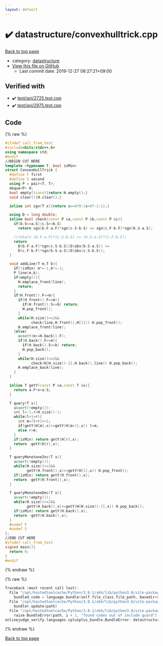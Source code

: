 ```yaml
---
layout: default
---
```


<!-- mathjax config similar to math.stackexchange -->
<script type="text/javascript" async
  src="https://cdnjs.cloudflare.com/ajax/libs/mathjax/2.7.5/MathJax.js?config=TeX-MML-AM_CHTML">
</script>
<script type="text/x-mathjax-config">
  MathJax.Hub.Config({
    TeX: { equationNumbers: { autoNumber: "AMS" }},
    tex2jax: {
      inlineMath: [ ['$','$'] ],
      processEscapes: true
    },
    "HTML-CSS": { matchFontHeight: false },
    displayAlign: "left",
    displayIndent: "2em"
  });
</script>

<script type="text/javascript" src="https://cdnjs.cloudflare.com/ajax/libs/jquery/3.4.1/jquery.min.js"></script>
<script src="https://cdn.jsdelivr.net/npm/jquery-balloon-js@1.1.2/jquery.balloon.min.js" integrity="sha256-ZEYs9VrgAeNuPvs15E39OsyOJaIkXEEt10fzxJ20+2I=" crossorigin="anonymous"></script>
<script type="text/javascript" src="../../assets/js/copy-button.js"></script>
<link rel="stylesheet" href="../../assets/css/copy-button.css" />


# :heavy_check_mark: datastructure/convexhulltrick.cpp

<a href="../../index.html">Back to top page</a>

* category: <a href="../../index.html#8dc87745f885a4cc532acd7b15b8b5fe">datastructure</a>
* <a href="{{ site.github.repository_url }}/blob/master/datastructure/convexhulltrick.cpp">View this file on GitHub</a>
    - Last commit date: 2019-12-27 08:27:21+09:00




## Verified with

* :heavy_check_mark: <a href="../../verify/test/aoj/2725.test.cpp.html">test/aoj/2725.test.cpp</a>
* :heavy_check_mark: <a href="../../verify/test/aoj/2975.test.cpp.html">test/aoj/2975.test.cpp</a>


## Code

<a id="unbundled"></a>
{% raw %}
```cpp
#ifndef call_from_test
#include<bits/stdc++.h>
using namespace std;
#endif
//BEGIN CUT HERE
template <typename T, bool isMin>
struct ConvexHullTrick {
  #define F first
  #define S second
  using P = pair<T, T>;
  deque<P> H;
  bool empty()const{return H.empty();}
  void clear(){H.clear();}

  inline int sgn(T x){return x==0?0:(x<0?-1:1);}

  using D = long double;
  inline bool check(const P &a,const P &b,const P &c){
    if(b.S==a.S||c.S==b.S)
      return sgn(b.F-a.F)*sgn(c.S-b.S) >= sgn(c.F-b.F)*sgn(b.S-a.S);

    //return (b.F-a.F)*(c.S-b.S) >= (b.S-a.S)*(c.F-b.F);
    return
      D(b.F-a.F)*sgn(c.S-b.S)/D(abs(b.S-a.S)) >=
      D(c.F-b.F)*sgn(b.S-a.S)/D(abs(c.S-b.S));
  }

  void addLine(T m,T b){
    if(!isMin) m*=-1,b*=-1;
    P line(m,b);
    if(empty()){
      H.emplace_front(line);
      return;
    }
    if(H.front().F<=m){
      if(H.front().F==m){
        if(H.front().S<=b) return;
        H.pop_front();
      }
      while(H.size()>=2&&
            check(line,H.front(),H[1])) H.pop_front();
      H.emplace_front(line);
    }else{
      assert(m<=H.back().F);
      if(H.back().F==m){
        if(H.back().S<=b) return;
        H.pop_back();
      }
      while(H.size()>=2&&
            check(H[H.size()-2],H.back(),line)) H.pop_back();
      H.emplace_back(line);
    }
  }

  inline T getY(const P &a,const T &x){
    return a.F*x+a.S;
  }

  T query(T x){
    assert(!empty());
    int l=-1,r=H.size()-1;
    while(l+1<r){
      int m=(l+r)>>1;
      if(getY(H[m],x)>=getY(H[m+1],x)) l=m;
      else r=m;
    }
    if(isMin) return getY(H[r],x);
    return -getY(H[r],x);
  }

  T queryMonotoneInc(T x){
    assert(!empty());
    while(H.size()>=2&&
          getY(H.front(),x)>=getY(H[1],x)) H.pop_front();
    if(isMin) return getY(H.front(),x);
    return -getY(H.front(),x);
  }

  T queryMonotoneDec(T x){
    assert(!empty());
    while(H.size()>=2&&
          getY(H.back(),x)>=getY(H[H.size()-2],x)) H.pop_back();
    if(isMin) return getY(H.back(),x);
    return -getY(H.back(),x);
  }
  #undef F
  #undef S
};
//END CUT HERE
#ifndef call_from_test
signed main(){
  return 0;
}
#endif

```
{% endraw %}

<a id="bundled"></a>
{% raw %}
```cpp
Traceback (most recent call last):
  File "/opt/hostedtoolcache/Python/3.8.1/x64/lib/python3.8/site-packages/onlinejudge_verify/docs.py", line 348, in write_contents
    bundled_code = language.bundle(self.file_class.file_path, basedir=self.cpp_source_path)
  File "/opt/hostedtoolcache/Python/3.8.1/x64/lib/python3.8/site-packages/onlinejudge_verify/languages/cplusplus.py", line 63, in bundle
    bundler.update(path)
  File "/opt/hostedtoolcache/Python/3.8.1/x64/lib/python3.8/site-packages/onlinejudge_verify/languages/cplusplus_bundle.py", line 151, in update
    raise BundleError(path, i + 1, "found codes out of include guard")
onlinejudge_verify.languages.cplusplus_bundle.BundleError: datastructure/convexhulltrick.cpp: line 5: found codes out of include guard

```
{% endraw %}

<a href="../../index.html">Back to top page</a>


